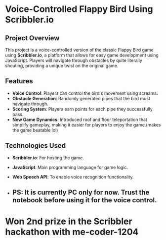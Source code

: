 # Voice-Controlled Flappy Bird Using Scribbler.io

## Project Overview

This project is a voice-controlled version of the classic Flappy Bird game using **Scribbler.io**, a platform that allows for easy game development using JavaScript. Players will navigate through obstacles by quite literally shouting, providing a unique twist on the original game.

## Features

- **Voice Control**: Players can control the bird's movement using screams.
- **Obstacle Generation**: Randomly generated pipes that the bird must navigate through.
- **Scoring System**: Players earn points for each pipe they successfully pass.
- **New Game Dynamics**: Introduced roof and floor teleportation that simplify gameplay, making it easier for players to enjoy the game.(makes the game beatable lol)

## Technologies Used

- **Scribbler.io**: For hosting the game.
- **JavaScript**: Main programming language for game logic.
- **Web Speech API**: To enable voice recognition functionality.

- ## PS: It is currently PC only for now. Trust the notebook before using it for the voice control.
# Won 2nd prize in the Scribbler hackathon with me-coder-1204
